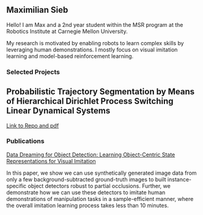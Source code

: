 ## Maximilian Sieb

Hello! I am Max and a 2nd year student within the MSR program at the Robotics Institute at Carnegie Mellon University. 

My research is motivated by enabling robots to learn complex skills by leveraging human demonstrations. I mostly focus on visual imitation learning and model-based reinforcement learning.

### Selected Projects

## Probabilistic Trajectory Segmentation by Means of Hierarchical Dirichlet Process Switching Linear Dynamical Systems
[Link to Repo and pdf](https://github.com/msieb1/switching-linear-dynamical-systems)




### Publications

[Data Dreaming for Object Detection: Learning Object-Centric State Representations for Visual Imitation](pdf/ddfod.pdf) 

In this paper, we show we can use synthetically generated image data from only a few background-subtracted ground-truth images to built instance-specific object detectors robust to partial occlusions. Further, we demonstrate how we can use these detectors to imitate human demonstrations of manipulation tasks in a sample-efficient manner, where the overall imitation learning process takes less than 10 minutes.
